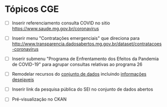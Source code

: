 # Tópicos CGE

* [ ] Inserir referenciamento consulta COVID no sitio https://www.saude.mg.gov.br/coronavirus

* [ ] Inserir menu "Contratações emergenciais" que direciona para http://www.transparencia.dadosabertos.mg.gov.br/dataset/contratacoes-coronavirus

* [ ] Inserir submenu "Programa de Enfrentamento dos Efeitos da Pandemia de COVID-19" para agrupar consultas relativas ao programa 26

* [ ] Remodelar recursos do [conjunto de dados](http://www.transparencia.dadosabertos.mg.gov.br/dataset/contratacoes-coronavirus) incluindo [informações desejaveis](https://github.com/transparencia-mg/especificacoes-portal-transparencia/issues/19)

* [ ] Inserir link da pesquisa pública do SEI no conjunto de dados abertos

* [ ] Pré-visualização no CKAN